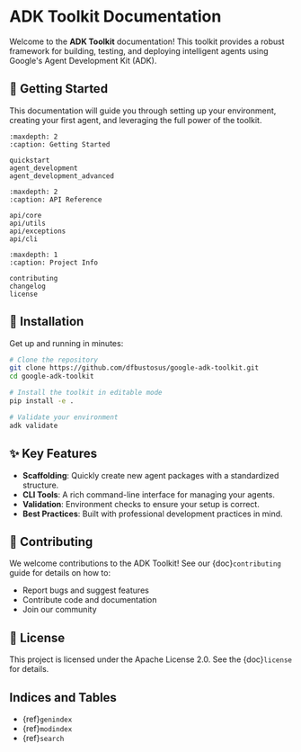 # ADK Toolkit Documentation

Welcome to the **ADK Toolkit** documentation! This toolkit provides a robust
framework for building, testing, and deploying intelligent agents using Google's
Agent Development Kit (ADK).

## 🚀 Getting Started

This documentation will guide you through setting up your environment, creating
your first agent, and leveraging the full power of the toolkit.

```{toctree}
:maxdepth: 2
:caption: Getting Started

quickstart
agent_development
agent_development_advanced
```

```{toctree}
:maxdepth: 2
:caption: API Reference

api/core
api/utils
api/exceptions
api/cli
```

```{toctree}
:maxdepth: 1
:caption: Project Info

contributing
changelog
license
```

## 🔧 Installation

Get up and running in minutes:

```bash
# Clone the repository
git clone https://github.com/dfbustosus/google-adk-toolkit.git
cd google-adk-toolkit

# Install the toolkit in editable mode
pip install -e .

# Validate your environment
adk validate
```

## ✨ Key Features

- **Scaffolding**: Quickly create new agent packages with a standardized structure.
- **CLI Tools**: A rich command-line interface for managing your agents.
- **Validation**: Environment checks to ensure your setup is correct.
- **Best Practices**: Built with professional development practices in mind.

## 🤝 Contributing

We welcome contributions to the ADK Toolkit! See our {doc}`contributing` guide for details on how to:

- Report bugs and suggest features
- Contribute code and documentation
- Join our community

## 📄 License

This project is licensed under the Apache License 2.0. See the {doc}`license` for details.

## Indices and Tables

* {ref}`genindex`
* {ref}`modindex`
* {ref}`search`
